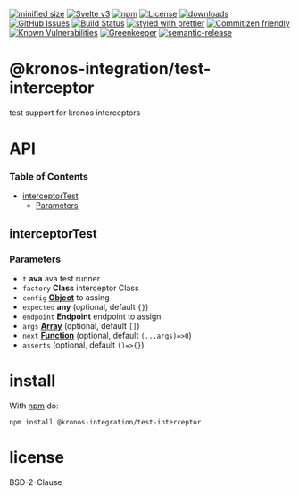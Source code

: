 [![minified size](https://badgen.net/bundlephobia/min/@kronos-integration/test-interceptor)](https://bundlephobia.com/result?p=@kronos-integration/test-interceptor)
[![Svelte v3](https://img.shields.io/badge/svelte-v3-orange.svg)](https://svelte.dev)
[![npm](https://img.shields.io/npm/v/@kronos-integration/test-interceptor.svg)](https://www.npmjs.com/package/@kronos-integration/test-interceptor)
[![License](https://img.shields.io/badge/License-BSD%203--Clause-blue.svg)](https://opensource.org/licenses/BSD-3-Clause)
[![downloads](http://img.shields.io/npm/dm/@kronos-integration/test-interceptor.svg?style=flat-square)](https://npmjs.org/package/@kronos-integration/test-interceptor)
[![GitHub Issues](https://img.shields.io/github/issues/Kronos-Integration/test-interceptor.svg?style=flat-square)](https://github.com/Kronos-Integration/test-interceptor/issues)
[![Build Status](https://secure.travis-ci.org/Kronos-Integration/test-interceptor.png)](http://travis-ci.org/Kronos-Integration/test-interceptor)
[![styled with prettier](https://img.shields.io/badge/styled_with-prettier-ff69b4.svg)](https://github.com/prettier/prettier)
[![Commitizen friendly](https://img.shields.io/badge/commitizen-friendly-brightgreen.svg)](http://commitizen.github.io/cz-cli/)
[![Known Vulnerabilities](https://snyk.io/test/github/Kronos-Integration/test-interceptor/badge.svg)](https://snyk.io/test/github/Kronos-Integration/test-interceptor)
[![Greenkeeper](https://badges.greenkeeper.io/Kronos-Integration/test-interceptor.svg)](https://greenkeeper.io/)
[![semantic-release](https://img.shields.io/badge/%20%20%F0%9F%93%A6%F0%9F%9A%80-semantic--release-e10079.svg)](https://github.com/Kronos-Integration/test-interceptor)

# @kronos-integration/test-interceptor

test support for kronos interceptors

# API

<!-- Generated by documentation.js. Update this documentation by updating the source code. -->

### Table of Contents

-   [interceptorTest](#interceptortest)
    -   [Parameters](#parameters)

## interceptorTest

### Parameters

-   `t` **ava** ava test runner
-   `factory` **Class** interceptor Class
-   `config` **[Object](https://developer.mozilla.org/docs/Web/JavaScript/Reference/Global_Objects/Object)** to assing
-   `expected` **any**  (optional, default `{}`)
-   `endpoint` **Endpoint** endpoint to assign
-   `args` **[Array](https://developer.mozilla.org/docs/Web/JavaScript/Reference/Global_Objects/Array)**  (optional, default `[]`)
-   `next` **[Function](https://developer.mozilla.org/docs/Web/JavaScript/Reference/Statements/function)**  (optional, default `(...args)=>0`)
-   `asserts`   (optional, default `()=>{}`)

# install

With [npm](http://npmjs.org) do:

```shell
npm install @kronos-integration/test-interceptor
```

# license

BSD-2-Clause
